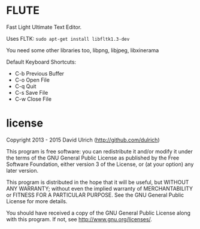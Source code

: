 # FLUTE

Fast Light Ultimate Text Editor.

Uses FLTK: `sudo apt-get install libfltk1.3-dev`

You need some other libraries too, libpng, libjpeg, libxinerama

Default Keyboard Shortcuts:
*	C-b		Previous Buffer
*	C-o		Open File
*	C-q		Quit
*	C-s		Save File
*	C-w		Close File


# license

Copyright 2013 - 2015  David Ulrich (http://github.com/dulrich)

This program is free software: you can redistribute it and/or modify
it under the terms of the GNU General Public License as published by
the Free Software Foundation, either version 3 of the License, or
(at your option) any later version.

This program is distributed in the hope that it will be useful,
but WITHOUT ANY WARRANTY; without even the implied warranty of
MERCHANTABILITY or FITNESS FOR A PARTICULAR PURPOSE.  See the
GNU General Public License for more details.

You should have received a copy of the GNU General Public License
along with this program.  If not, see <http://www.gnu.org/licenses/>.
